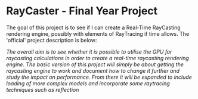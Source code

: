 # RayCaster - Final Year Project

The goal of this project is to see if I can create a Real-Time RayCasting rendering engine, possibly with elements of RayTracing if time allows. The 'official' project description is below: 

*The overall aim is to see whether it is possible to utilise the GPU for raycasting calculations in order to create a real-time raycasting rendering engine. The basic version of this project will simply be about getting the raycasting engine to work and document how to change it further and study the impact on performance. From there it will be expanded to include loading of more complex models and incorporate some raytracing techniques such as reflection*

